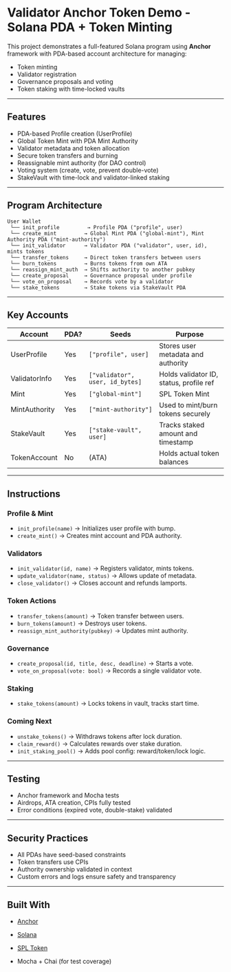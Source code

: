 # Validator Anchor Token Demo - Solana PDA + Token Minting

This project demonstrates a full-featured Solana program using **Anchor** framework with PDA-based account architecture for managing:

* Token minting
* Validator registration
* Governance proposals and voting
* Token staking with time-locked vaults

---

## Features

* PDA-based Profile creation (UserProfile)
* Global Token Mint with PDA Mint Authority
* Validator metadata and token allocation
* Secure token transfers and burning
* Reassignable mint authority (for DAO control)
* Voting system (create, vote, prevent double-vote)
* StakeVault with time-lock and validator-linked staking

---

## Program Architecture

```
User Wallet
 └── init_profile         → Profile PDA ("profile", user)
 └── create_mint         → Global Mint PDA ("global-mint"), Mint Authority PDA ("mint-authority")
 └── init_validator      → Validator PDA ("validator", user, id), mints tokens
 └── transfer_tokens     → Direct token transfers between users
 └── burn_tokens         → Burns tokens from own ATA
 └── reassign_mint_auth  → Shifts authority to another pubkey
 └── create_proposal     → Governance proposal under profile
 └── vote_on_proposal    → Records vote by a validator
 └── stake_tokens        → Stake tokens via StakeVault PDA
```

---

## Key Accounts

| Account       | PDA? | Seeds                           | Purpose                                 |
| ------------- | ---- | ------------------------------- | --------------------------------------- |
| UserProfile   | Yes  | `["profile", user]`             | Stores user metadata and authority      |
| ValidatorInfo | Yes  | `["validator", user, id_bytes]` | Holds validator ID, status, profile ref |
| Mint          | Yes  | `["global-mint"]`               | SPL Token Mint                          |
| MintAuthority | Yes  | `["mint-authority"]`            | Used to mint/burn tokens securely       |
| StakeVault    | Yes  | `["stake-vault", user]`         | Tracks staked amount and timestamp      |
| TokenAccount  | No   | (ATA)                           | Holds actual token balances             |

---

## Instructions

### Profile & Mint

* `init_profile(name)` → Initializes user profile with bump.
* `create_mint()` → Creates mint account and PDA authority.

### Validators

* `init_validator(id, name)` → Registers validator, mints tokens.
* `update_validator(name, status)` → Allows update of metadata.
* `close_validator()` → Closes account and refunds lamports.

### Token Actions

* `transfer_tokens(amount)` → Token transfer between users.
* `burn_tokens(amount)` → Destroys user tokens.
* `reassign_mint_authority(pubkey)` → Updates mint authority.

### Governance

* `create_proposal(id, title, desc, deadline)` → Starts a vote.
* `vote_on_proposal(vote: bool)` → Records a single validator vote.

### Staking

* `stake_tokens(amount)` → Locks tokens in vault, tracks start time.

### Coming Next

* `unstake_tokens()` → Withdraws tokens after lock duration.
* `claim_reward()` → Calculates rewards over stake duration.
* `init_staking_pool()` → Adds pool config: reward/token/lock logic.

---

## Testing

* Anchor framework and Mocha tests
* Airdrops, ATA creation, CPIs fully tested
* Error conditions (expired vote, double-stake) validated

---

## Security Practices

* All PDAs have seed-based constraints
* Token transfers use CPIs
* Authority ownership validated in context
* Custom errors and logs ensure safety and transparency

---

## Built With

-   [Anchor](https://book.anchor-lang.com/)

-   [Solana](https://solana.com/)

-   [SPL Token](https://spl.solana.com/token)

-   Mocha + Chai (for test coverage)

